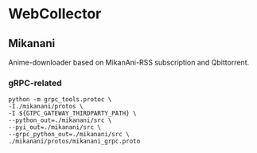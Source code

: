 # WebCollector

## Mikanani
Anime-downloader based on MikanAni-RSS subscription and Qbittorrent.
### gRPC-related
```shell
python -m grpc_tools.protoc \
-I./mikanani/protos \
-I ${GTPC_GATEWAY_THIRDPARTY_PATH} \
--python_out=./mikanani/src \
--pyi_out=./mikanani/src \
--grpc_python_out=./mikanani/src \
./mikanani/protos/mikanani_grpc.proto
```